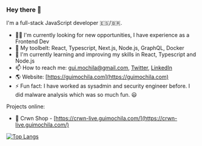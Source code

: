 ### Hey there 👋

I'm a full-stack JavaScript developer 🇪🇸/🇧🇷.

- 👨‍💻 I'm currently looking for new opportunities, I have experience as a Frontend Dev
- 🧰 My toolbelt: React, Typescript, Next.js, Node.js, GraphQL, Docker
- 🌱 I'm currently learning and improving my skills in React, Typescript and Node.js
- 📫 How to reach me: gui.mochila@gmail.com, [Twitter](https://twitter.com/guiscaldelai), [LinkedIn](https://www.linkedin.com/in/guilhermescaldelai/)
- 🌎 Website: [https://guimochila.com](https://guimochila.com)
- ⚡ Fun fact: I have worked as sysadmin and security engineer before. I did malware analysis which was so much fun. 😃

Projects online:
  - 👑 Crwn Shop - [https://crwn-live.guimochila.com/](https://crwn-live.guimochila.com/)

[![Top Langs](https://github-readme-stats.vercel.app/api/top-langs/?username=guimochila&layout=compact&theme=nightowl&show_icons=true)](https://github.com/anuraghazra/github-readme-stats)
